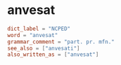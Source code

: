# anvesat

``` toml
dict_label = "NCPED"
word = "anvesat"
grammar_comment = "part. pr. mfn."
see_also = ["anvesati"]
also_written_as = ["anvesat"]
```

